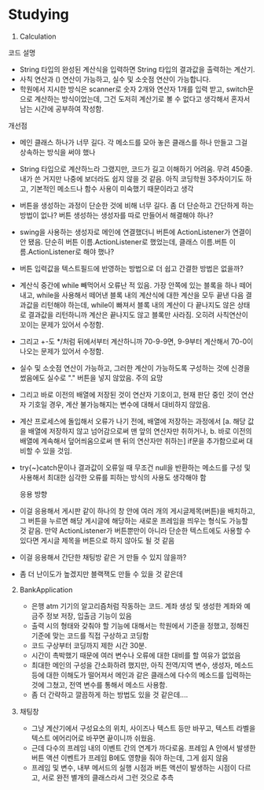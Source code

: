 # Studying

1. Calculation
   
  코드 설명
  - String 타입의 완성된 계산식을 입력하면 String 타입의 결과값을 출력하는 계산기.
  - 사칙 연산과 () 연산이 가능하고, 실수 및 소숫점 연산이 가능합니다.
  - 학원에서 지시한 방식은 scanner로 숫자 2개와 연산자 1개를 입력 받고, switch문으로 계산하는 방식이었는데, 그건 도저히 계산기로 볼 수 없다고 생각해서 혼자서 남는 시간에 공부하여 작성함.

  개선점
  - 메인 클래스 하나가 너무 길다. 각 메소드를 모아 놓은 클래스를 하나 만들고 그걸 상속하는 방식을 써야 했나
  - String 타입으로 계산하느라 그랬지만, 코드가 길고 이해하기 어려움. 무려 450줄. 내가 쓴 거지만 나중에 보더라도 쉽지 않을 것 같음. 아직 코딩학원 3주차이기도 하고, 기본적인 메소드나 함수 사용이 미숙했기 때문이라고 생각
  - 버튼을 생성하는 과정이 단순한 것에 비해 너무 길다. 좀 더 단순하고 간단하게 하는 방법이 없나? 버튼 생성하는 생성자를 따로 만들어서 해결해야 하나?
  - swing을 사용하는 생성자로 메인에 연결했더니 버튼에 ActionListener가 연결이 안 됐음. 단순히 버튼 이름.ActionListener로 했었는데, 클래스 이름.버튼 이름.ActionListener로 해야 했나?
  - 버튼 입력값을 텍스트필드에 반영하는 방법으로 더 쉽고 간결한 방법은 없을까?
  - 계산식 중간에 while 빼먹어서 오류난 적 있음. 가장 안쪽에 있는 블록을 하나 떼어내고, while을 사용해서 떼어낸 블록 내의 계산식에 대한 계산을 모두 끝낸 다음 결과값을 리턴해야 하는데, while이 빠져서 블록 내의 계산이 다 끝나지도 않은 상태로 결과값을 리턴하니까 계산은 끝나지도 않고 블록만 사라짐. 오히려 사칙연산이 꼬이는 문제가 있어서 수정함.
  - 그리고 +-도 */처럼 뒤에서부터 계산하니까 70-9-9면, 9-9부터 계산해서 70-0이 나오는 문제가 있어서 수정함.
  - 실수 및 소숫점 연산이 가능하고, 그러한 계산이 가능하도록 구성하는 것에 신경을 썼음에도 실수로 "." 버튼을 넣지 않았음. 주의 요망
  - 그리고 바로 이전의 배열에 저장된 것이 연산자 기호이고, 현재 판단 중인 것이 연산자 기호일 경우, 계산 불가능해지는 변수에 대해서 대비하지 않았음.
  - 계산 프로세스에 돌입해서 오류가 나기 전에, 배열에 저장하는 과정에서 [a. 해당 값을 배열에 저장하지 않고 넘어감으로써 맨 앞의 연산자만 취하거나, b. 바로 이전의 배열에 계속해서 덮어씌움으로써 맨 뒤의 연산자만 취하는] if문을 추가함으로써 대비할 수 있을 것임.
  - try{~}catch문이나 결과값이 오류일 때 무조건 null을 반환하는 메소드를 구성 및 사용해서 최대한 심각한 오류를 피하는 방식의 사용도 생각해야 함

    응용 방향
  - 이걸 응용해서 게시판 같이 하나의 창 안에 여러 개의 게시글제목(버튼)을 배치하고, 그 버튼을 누르면 해당 게시글에 해당하는 새로운 프레임을 띄우는 형식도 가능할 것 같음. 만약 ActionListener가 버튼뿐만이 아니라 단순한 텍스트에도 사용할 수 있다면 게시글 제목을 버튼으로 하지 않아도 될 것 같음
  - 이걸 응용해서 간단한 채팅방 같은 거 만들 수 있지 않을까?
  - 좀 더 난이도가 높겠지만 블랙잭도 만들 수 있을 것 같은데

2. BankApplication
   - 은행 atm 기기의 알고리즘처럼 작동하는 코드. 계좌 생성 및 생성한 계좌와 예금주 정보 저장, 입출금 기능이 있음
   - 출력 시의 형태와 갖춰야 할 기능에 대해서는 학원에서 기준을 정했고, 정해진 기준에 맞는 코드를 직접 구상하고 코딩함
   - 코드 구상부터 코딩까지 제한 시간 30분.
   - 시간이 촉박했기 때문에 여러 변수나 오류에 대한 대비를 할 여유가 없었음
   - 최대한 메인의 구성을 간소화하려 했지만, 아직 전역/지역 변수, 생성자, 메소드 등에 대한 이해도가 떨어져서 메인과 같은 클래스에 다수의 메소드를 입력하는 것에 그쳤고, 전역 변수를 통해서 메소드 사용함.
   - 좀 더 간략하고 깔끔하게 하는 방법도 있을 것 같은데....

3. 채팅창
   - 그냥 계산기에서 구성요소의 위치, 사이즈나 텍스트 등만 바꾸고, 텍스트 라벨을 텍스트 에어리어로 바꾸면 끝이니까 쉬웠음.
   - 근데 다수의 프레임 내의 이벤트 간의 연계가 까다로움. 프레임 A 안에서 발생한 버튼 액션 이벤트가 프레임 B에도 영향을 줘야 하는데, 그게 쉽지 않음
   - 프레임 및 변수, 내부 메서드의 실행 시점과 버튼 액션이 발생하는 시점이 다르고, 서로 완전 별개의 클래스라서 그런 것으로 추측
